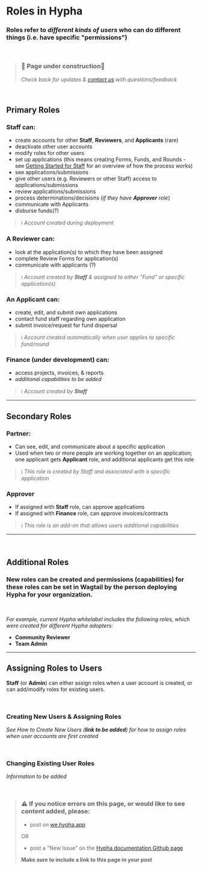 # Roles in Hypha
### **Roles** refer  to _different kinds of users_ who can do different things \(i.e. have specific "permissions"\)
<br>

> ### 🚧 Page under construction🚧
>
> _Check back for updates &_ [_contact us_](https://github.com/HyphaApp/hypha-docs/tree/17bf7118cadebd0b4544d77265ae6bad8510d4eb/gettingstarted_overview/we.hypha.app) _with questions/feedback_

<br>



## Primary Roles

### **Staff** can:

* create accounts for other **Staff**, **Reviewers**, and **Applicants** \(rare\)
* deactivate other user accounts
* modify roles for other users
* set up applications \(this means creating Forms, Funds, and Rounds - see [Getting Started for Staff](https://docs.hypha.app/gettingstarted_overview/gettingstarted_staff) for an overview of how the process works\)
* see applications/submissions
* give other users \(e.g. Reviewers or other Staff\) access to applications/submissions
* review applications/submissions
* process determinations/decisions \(_if they have **Approver** role_\)
* communicate with Applicants
* disburse funds\(?\)

> ℹ️ _Account created during deployment_

### A **Reviewer** can:

* look at the application\(s\) to which they have been assigned
* complete Review Forms for application\(s\)
* communicate with applicants \(?\)

> ℹ️ _Account created by **Staff** & assigned to either "Fund" or specific application\(s\)_

### An **Applicant** can:

* create, edit, and submit own applications
* contact fund staff regarding own application
* submit invoice/request for fund dispersal

> ℹ️ _Account created automatically when user applies to specific fund/round_

### **Finance** \(under development\) can:

* access projects, invoices, & reports
* _additional capabilities to be added_

> ℹ️ _Account created by **Staff**_

---

## Secondary Roles

### **Partner**:

* Can see, edit, and communicate about a specific application
* Used when two or more people are working together on an application; one applicant gets **Applicant** role, and additional applicants get this role

> ℹ️ _This role is created by Staff and associated with a specific application_

### **Approver**

* If assigned with **Staff** role, can approve applications
* If assigned with **Finance** role, can approve invoices/contracts

> ℹ️ _This role is an add-on that allows users additional capabilities_
---
<br>

## Additional Roles

### New roles can be created and permissions (capabilities) for these roles can be set in Wagtail by the person deploying Hypha for your organization.

<br>

_For example, current Hypha whitelabel includes the following roles, which were created for different Hypha adopters:_

* **Community Reviewer**
* **Team Admin**



---

## Assigning Roles to Users

**Staff** \(or **Admin**\) can either assign roles when a user account is created, or can add/modify roles for existing users.  

<br>

### Creating New Users & Assigning Roles
_See How to Create New Users (**link to be added**) for how to assign roles when user accounts are first created_ 

<br>

### Changing Existing User Roles

_Information to be added_

<br>


> ### ⚠️ If you notice errors on this page, or would like to see content added, please:
>
> * post on [we.hypha.app](https://github.com/HyphaApp/hypha-docs/tree/d18f0a73a801778bd0eae53bce657858317053ba/gettingstarted_overview/we.hypha.app)  
>
> OR
>
> * post a "New Issue" on the [Hypha documentation Github page](https://github.com/HyphaApp/hypha-docs/issues)
>
> **Make sure to include a link to this page in your post**

